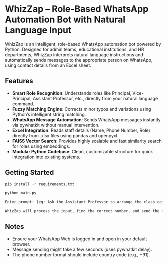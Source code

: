 # WhizZap – Role-Based WhatsApp Automation Bot with Natural Language Input

WhizZap is an intelligent, role-based WhatsApp automation bot powered by Python. Designed for admin teams, educational institutions, and HR departments, WhizZap interprets natural language instructions and automatically sends messages to the appropriate person on WhatsApp, using contact details from an Excel sheet.


## Features

* **Smart Role Recognition**: Understands roles like Principal, Vice-Principal, Assistant Professor, etc., directly from your natural language command.
* **Fuzzy Matching Engine**: Corrects minor typos and variations using Python’s intelligent string matching.
* **WhatsApp Message Automation**: Sends WhatsApp messages instantly via pywhatkit without manual intervention.
* **Excel Integration**: Reads staff details (Name, Phone Number, Role) directly from .xlsx files using pandas and openpyxl.
* **FAISS Vector Search**: Provides highly scalable and fast similarity search for roles using embeddings.
* **Modular Python Codebase**: Clean, customizable structure for quick integration into existing systems.


## Getting Started

```bash
pip install -r requirements.txt

python main.py

Enter prompt: (eg: Ask the Assistant Professor to arrange the class committee meeting at the department)

WhizZap will process the input, find the correct number, and send the message.
```


## Notes
* Ensure your WhatsApp Web is logged in and open in your default browser.
* Message sending might take a few seconds (uses pywhatkit delay).
* The phone number format should include country code (e.g., +91).




